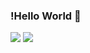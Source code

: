 ### !Hello World 👋


<img src="https://img.shields.io/badge/-Blog-green"/>

<img src="https://img.shields.io/badge/ReactNative-3DDC84?style=flat-square&logo=RN&logoColor=white-blue"/>


